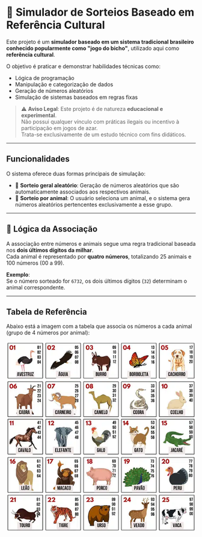 # 🎲 Simulador de Sorteios Baseado em Referência Cultural

Este projeto é um **simulador baseado em um sistema tradicional brasileiro conhecido popularmente como "jogo do bicho"**, utilizado aqui como **referência cultural**.

O objetivo é praticar e demonstrar habilidades técnicas como:

- Lógica de programação
- Manipulação e categorização de dados
- Geração de números aleatórios
- Simulação de sistemas baseados em regras fixas

> ⚠️ **Aviso Legal**: Este projeto é de natureza **educacional e experimental**.  
> Não possui qualquer vínculo com práticas ilegais ou incentivo à participação em jogos de azar.  
> Trata-se exclusivamente de um estudo técnico com fins didáticos.

---

##  Funcionalidades

O sistema oferece duas formas principais de simulação:

- 🔹 **Sorteio geral aleatório**: Geração de números aleatórios que são automaticamente associados aos respectivos animais.
- 🔹 **Sorteio por animal**: O usuário seleciona um animal, e o sistema gera números aleatórios pertencentes exclusivamente a esse grupo.

---

## 🔢 Lógica da Associação

A associação entre números e animais segue uma regra tradicional baseada nos **dois últimos dígitos da milhar**.  
Cada animal é representado por **quatro números**, totalizando 25 animais e 100 números (00 a 99).

 **Exemplo**:  
Se o número sorteado for `6732`, os dois últimos dígitos (`32`) determinam o animal correspondente.

---

## Tabela de Referência

Abaixo está a imagem com a tabela que associa os números a cada animal (grupo de 4 números por animal):

![Tabela de animais](./assets/tabela.png)